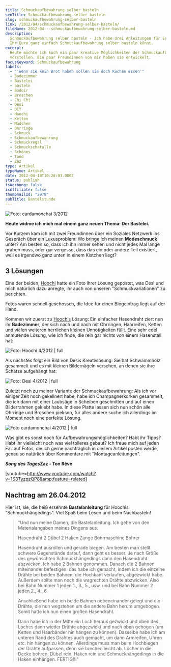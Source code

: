 ```yaml
---
title: Schmuckaufbewahrung selber basteln
seoTitle: Schmuckaufbewahrung selber basteln
slug: schmuckaufbewahrung-selber-basteln
link: /2012/04/schmuckaufbewahrung-selber-basteln/
fileName: 2012-04---schmuckaufbewahrung-selber-basteln.md
description:
  Schmuckaufbewahrung selber basteln - Ich habe drei Anleitungen für Euch, wie
  Ihr Eure ganz einfach Schmuckaufbewahrung selber basteln könnt.
excerpt:
  Heute möchte ich Euch ein paar kreative Möglichkeiten der Schmuckaufbewahrung
  vorstellen. Ein paar Freundinnen von mir haben sie entwickelt.
focusKeyword: Schmuckaufbewahrung
labels:
  - "'Wenn sie kein Brot haben sollen sie doch Kuchen essen'"
  - Badezimmer
  - Bastelei
  - basteln
  - Bodoir
  - Broschen
  - Chi Chi
  - Desi
  - DIY
  - Hoochi
  - Ketten
  - Mädchen
  - Ohrringe
  - Schmuck
  - Schmuckaufbewahrung
  - Schmuckregal
  - Schmuckschatulle
  - Schönes
  - Tand
  - Zaz
type: Artikel
typeName: Artikel
date: 2012-04-18T10:28:03.000Z
status: publish
isWerbung: false
isAffiliate: false
thumbnailId: "2978"
subTitle: Bastelstunde
---
```


![Foto: cardamonchai 3/2012](https://cardamonchai.files.wordpress.com/2012/04/img_8927.jpeg "Schmuckaufbewahrung selber basteln")

<strong>Heute widme ich mich mal einem ganz neuen Thema: Der Bastelei.</strong>

Vor Kurzem kam ich mit zwei Freundinnen über ein Soziales Netzwerk ins Gespräch
über ein Luxusproblem: Wo bringe ich meinen <strong>Modeschmuck</strong> unter?
Am besten so, dass ich ihn immer sehen und nicht jedes Mal lange graben muss,
oder gar vergesse, dass das ein oder andere Teil existiert, weil es irgendwo
ganz unten in einem Kistchen liegt?

## 3 Lösungen

Eine der beiden, [Hoochi](https://hoochi1107.wordpress.com/) hatte ein Foto
ihrer Lösung gepostet, was Desi und mich natürlich dazu anregte, ihr auch von
unseren "Schmuckvariationen" zu berichten.

Fotos waren schnell geschossen, die Idee für einen Blogeintrag liegt auf der
Hand.

Kommen wir zuerst zu [Hoochis](https://hoochi1107.wordpress.com/) Lösung: Ein
einfacher Hasendraht ziert nun ihr <strong>Badezimmer</strong>, der sich nach
und nach mit Ohrringen, Haarreifen, Ketten und vielen weiteren herrlichen
kleinen Unnötigkeiten füllt. Eine sehr edel anmutende Lösung, wie ich finde, die
rein gar nichts von einem Hasenstall hat:

![Foto: Hoochi 4/2012 | full](https://cardamonchai.files.wordpress.com/2012/04/sandras-schmuck2.jpg "Foto: Hoochi 4/2012")

Als nächstes folgt ein Bild von Desis Kreativlösung: Sie hat Schwämmholz
gesammelt und es mit kleinen Bildernägeln versehen, an denen sie ihre Schätze
aufgehängt hat:

![Foto: Desi 4/2012 | full](https://cardamonchai.files.wordpress.com/2012/04/desis-schmuck1.jpg "Foto: Desi 4/2012")

Zuletzt noch zu meiner Variante der Schmuckaufbewahrung: Als ich vor einiger
Zeit noch gekellnert habe, habe ich Champagnerkorken gesammelt, die ich dann mit
einer Laubsäge in Scheiben geschnitten und auf einen Bilderrahmen geklebt habe.
In diese Platte lassen sich nun schön alle Ohrringe und Broschen pieksen, für
alles andere suche ich allerdings im Moment noch eine perfekte Lösung.

![Foto cardamonchai 4/2012 | full](https://cardamonchai.files.wordpress.com/2012/04/img_9236.jpg "Foto cardamonchai 4/2012")

Was gibt es sonst noch für Aufbewahrungsmöglichkeiten? Habt ihr Tipps? Habt ihr
vielleicht noch was viel tolleres gebaut? Ich freue mich auf jeden Fall auf
Fotos, die ich gerne nachträglich in diesem Artikel posten werde, genau so
natürlich über Kommentare mit "Montageanleitungen".

<em><strong>Song des Tages</strong></em><strong>Zaz - Ton Rêve</strong>

[youtube=http://www.youtube.com/watch?v=1S3TyzpzQP8&amp;feature=related]

## Nachtrag am 26.04.2012

Hier ist, sie, die heiß ersehnte <strong>Bastelanleitung</strong> für Hoochis
"Schmuckhängedings". Viel Spaß beim Lesen und beim Nachbasteln!

<blockquote>"Und nun meine Damen, die Bastelanleitung. Ich gehe von den Materialangaben meines Dingens aus.

Hasendraht 2 Dübel 2 Haken Zange Bohrmaschine Bohrer

Hasendraht ausrollen und gerade biegen. Am besten man stellt schwere Gegenstände
darauf, dann geht es besser. Je nach Größe des gewünschten Schmuckhängedings
dann den Hasendraht abzwicken. Ich habe 2 Bahnen genommen. Danach die 2 Bahnen
miteinander befestigen. das habe ich gemacht, indem ich die einzelne Drähte bei
beiden Bahnen, die Hochkant verlaufen, abgezwickt habe. Außerdem sollte man noch
die wagrechten Drähte abzwicken. Also bei Bahn Nummer 1 jeden 1., 3., 5., usw.
und bei Bahn Nummer 2 jeden 2., 4., 6.

Anschließend habe ich beide Bahnen nebeneinander gelegt und die Drähte, die nun
wegstehen um die andere Bahn herum umgebogen. Somit hatte ich nun einen großen
Hasendraht.

Dann habe ich in der Mitte ein Loch heraus gezwickt und oben des Loches dann
wieder Drähte abgezwickt und nach oben gebogen (um Ketten und Haarbänder hin
hängen zu können). Dasselbe habe ich am unteren Rand des Drahtes auch gemacht,
um dann Armreifen, Uhren etc. hin hängen zu können. Allerdings muss man beim
Hochbiegen der Drähte aufpassen, denn sie brechen leicht ab. Löcher in die Decke
bohren, Dübel rein, Haken rein und Schmuckhängedings in die Haken einhängen.
FERTIG!!!"</blockquote>
